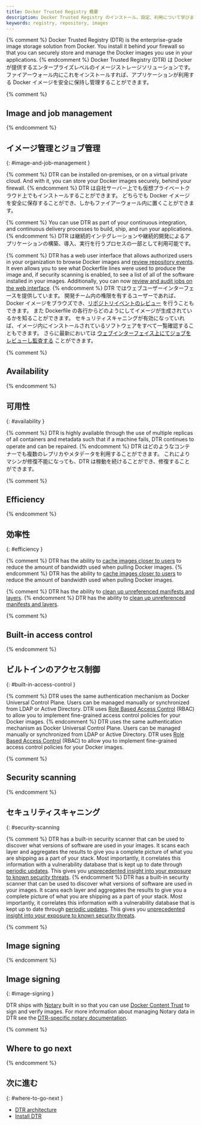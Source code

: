 ```yaml
---
title: Docker Trusted Registry 概要
description: Docker Trusted Registry のインストール、設定、利用について学びます。
keywords: registry, repository, images
---
```


{% comment %}
Docker Trusted Registry (DTR) is the enterprise-grade image storage solution
from Docker. You install it behind your firewall so that you can securely store
and manage the Docker images you use in your applications.
{% endcomment %}
Docker Trusted Registry (DTR) は Docker が提供するエンタープライズレベルのイメージストレージソリューションです。
ファイアーウォール内にこれをインストールすれば、アプリケーションが利用する Docker イメージを安全に保持し管理することができます。

{% comment %}
## Image and job management
{% endcomment %}
## イメージ管理とジョブ管理
{: #image-and-job-management }

{% comment %}
DTR can be installed on-premises, or on a virtual private
cloud. And with it, you can store your Docker images securely, behind your
firewall.
{% endcomment %}
DTR は自社サーバー上でも仮想プライベートクラウド上でもインストールすることができます。
どちらでも Docker イメージを安全に保存することができ、しかもファイアーウォール内に置くことができます。

{% comment %}
You can use DTR as part of your continuous integration, and continuous
delivery processes to build, ship, and run your applications.
{% endcomment %}
DTR は継続的インテグレーションや継続的開発によるアプリケーションの構築、導入、実行を行うプロセスの一部として利用可能です。

{% comment %}
DTR has a web user interface that allows authorized users in your
organization to browse Docker images and [review repository events](/ee/dtr/user/audit-repository-events/). It even allows you to see what Dockerfile
lines were used to produce the image and, if security scanning is enabled, to
see a list of all of the software installed in your images. Additionally, you can now [review and audit jobs on the web interface](/ee/dtr/admin/manage-jobs/audit-jobs-via-ui/).
{% endcomment %}
DTR ではウェブユーザーインターフェースを提供しています。
開発チーム内の権限を有するユーザーであれば、Docker イメージをブラウズでき、[リポジトリイベントのレビュー](/ee/dtr/user/audit-repository-events/) を行うこともできます。
また Dockerfile の各行からどのようにしてイメージが生成されているかを知ることができます。
セキュリティスキャニングが有効になっていれば、イメージ内にインストールされているソフトウェアをすべて一覧確認することもできます。
さらに最新においては [ウェブインターフェイス上にてジョブをレビューし監査する](/ee/dtr/admin/manage-jobs/audit-jobs-via-ui/) ことができます。

{% comment %}
## Availability
{% endcomment %}
## 可用性
{: #availability }

{% comment %}
DTR is highly available through the use of multiple replicas of all containers
and metadata such that if a machine fails, DTR continues to operate and can be repaired.
{% endcomment %}
DTR はどのようなコンテナーでも複数のレプリカやメタデータを利用することができます。
これによりマシンが修復不能になっても、DTR は稼動を続けることができ、修復することができます。

{% comment %}
## Efficiency
{% endcomment %}
## 効率性
{: #efficiency }

{% comment %}
DTR has the ability to [cache images closer to users](admin/configure/deploy-caches/index.md)
to reduce the amount of bandwidth used when pulling Docker images.
{% endcomment %}
DTR has the ability to [cache images closer to users](admin/configure/deploy-caches/index.md)
to reduce the amount of bandwidth used when pulling Docker images.

{% comment %}
DTR has the ability to [clean up unreferenced manifests and layers](admin/configure/garbage-collection.md).
{% endcomment %}
DTR has the ability to [clean up unreferenced manifests and layers](admin/configure/garbage-collection.md).

{% comment %}
## Built-in access control
{% endcomment %}
## ビルトインのアクセス制御
{: #built-in-access-control }

{% comment %}
DTR uses the same authentication mechanism as Docker Universal Control Plane.
Users can be managed manually or synchronized from LDAP or Active Directory. DTR
uses [Role Based Access Control](admin/manage-users/index.md) (RBAC) to allow you to implement fine-grained
access control policies for your Docker images.
{% endcomment %}
DTR uses the same authentication mechanism as Docker Universal Control Plane.
Users can be managed manually or synchronized from LDAP or Active Directory. DTR
uses [Role Based Access Control](admin/manage-users/index.md) (RBAC) to allow you to implement fine-grained
access control policies for your Docker images.

{% comment %}
## Security scanning
{% endcomment %}
## セキュリティスキャニング
{: #security-scanning

{% comment %}
DTR has a built-in security scanner that can be used to discover what versions
of software are used in your images. It scans each layer and aggregates the
results to give you a complete picture of what you are shipping as a part of
your stack. Most importantly, it correlates this information with a
vulnerability database that is kept up to date through [periodic
updates](admin/configure/set-up-vulnerability-scans.md). This
gives you [unprecedented insight into your exposure to known security
threats](user/manage-images/scan-images-for-vulnerabilities.md).
{% endcomment %}
DTR has a built-in security scanner that can be used to discover what versions
of software are used in your images. It scans each layer and aggregates the
results to give you a complete picture of what you are shipping as a part of
your stack. Most importantly, it correlates this information with a
vulnerability database that is kept up to date through [periodic
updates](admin/configure/set-up-vulnerability-scans.md). This
gives you [unprecedented insight into your exposure to known security
threats](user/manage-images/scan-images-for-vulnerabilities.md).

{% comment %}
## Image signing
{% endcomment %}
## Image signing
{: #image-signing }

DTR ships with [Notary](/notary/getting_started.md)
built in so that you can use
[Docker Content Trust](/engine/security/trust/content_trust.md) to sign
and verify images. For more information about managing Notary data in DTR see
the [DTR-specific notary documentation](user/manage-images/sign-images/index.md).

{% comment %}
## Where to go next
{% endcomment %}
## 次に進む
{: #where-to-go-next }

* [DTR architecture](architecture.md)
* [Install DTR](admin/install/index.md)
